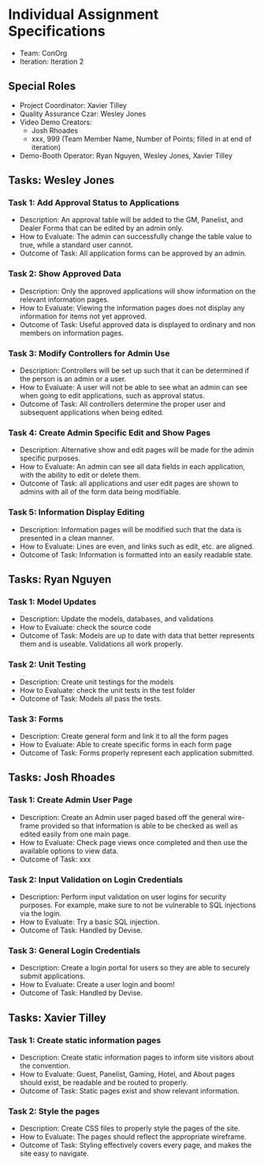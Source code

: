 # Individual Assignment Specifications

- Team: ConOrg
- Iteration: Iteration 2

## Special Roles

- Project Coordinator: Xavier Tilley
- Quality Assurance Czar: Wesley Jones
- Video Demo Creators:
  - Josh Rhoades
  - xxx, 999 (Team Member Name, Number of Points; filled in at end of iteration)
- Demo-Booth Operator: Ryan Nguyen, Wesley Jones, Xavier Tilley

## Tasks: Wesley Jones

### Task 1: Add Approval Status to Applications

- Description: An approval table will be added to the GM, Panelist, and Dealer Forms that can be edited by an admin only.
- How to Evaluate: The admin can successfully change the table value to true, while a standard user cannot.
- Outcome of Task: All application forms can be approved by an admin.

### Task 2: Show Approved Data

- Description: Only the approved applications will show information on the relevant information pages.
- How to Evaluate: Viewing the information pages does not display any information for items not yet approved.
- Outcome of Task: Useful approved data is displayed to ordinary and non members on information pages.

### Task 3: Modify Controllers for Admin Use

- Description: Controllers will be set up such that it can be determined if the person is an admin or a user.
- How to Evaluate: A user will not be able to see what an admin can see when going to edit applications, such as approval status.
- Outcome of Task: All controllers determine the proper user and subsequent applications when being edited.

### Task 4: Create Admin Specific Edit and Show Pages

- Description: Alternative show and edit pages will be made for the admin specific purposes.
- How to Evaluate: An admin can see all data fields in each application, with the ability to edit or delete them.
- Outcome of Task: all applications and user edit pages are shown to admins with all of the form data being modifiable.

### Task 5: Information Display Editing

- Description: Information pages will be modified such that the data is presented in a clean manner.
- How to Evaluate: Lines are even, and links such as edit, etc. are aligned.
- Outcome of Task: Information is formatted into an easily readable state.

## Tasks: Ryan Nguyen

### Task 1: Model Updates

- Description: Update the models, databases, and validations
- How to Evaluate: check the source code
- Outcome of Task: Models are up to date with data that better represents them and is useable. Validations all work properly.

### Task 2: Unit Testing

- Description: Create unit testings for the models
- How to Evaluate: check the unit tests in the test folder
- Outcome of Task: Models all pass the tests.

### Task 3: Forms

- Description: Create general form and link it to all the form pages
- How to Evaluate: Able to create specific forms in each form page
- Outcome of Task: Forms properly represent each application submitted.

## Tasks: Josh Rhoades

### Task 1: Create Admin User Page

- Description: Create an Admin user paged based off the general wire-frame provided so that information is able to be checked as well as edited easily from one main page.
- How to Evaluate: Check page views once completed and then use the available options to view data.
- Outcome of Task: xxx

### Task 2: Input Validation on Login Credentials

- Description: Perform input validation on user logins for security purposes. For example, make sure to not be vulnerable to SQL injections via the login.
- How to Evaluate: Try a basic SQL injection.
- Outcome of Task: Handled by Devise.

### Task 3: General Login Credentials

- Description: Create a login portal for users so they are able to securely submit applications.
- How to Evaluate: Create a user login and boom!
- Outcome of Task: Handled by Devise.

## Tasks: Xavier Tilley

### Task 1: Create static information pages

- Description: Create static information pages to inform site visitors about the convention.
- How to Evaluate: Guest, Panelist, Gaming, Hotel, and About pages should exist, be readable and be routed to properly.
- Outcome of Task: Static pages exist and show relevant information.

### Task 2: Style the pages

- Description: Create CSS files to properly style the pages of the site.
- How to Evaluate: The pages should reflect the appropriate wireframe.
- Outcome of Task: Styling effectively covers every page, and makes the site easy to navigate.
